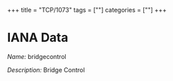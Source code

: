 +++
title = "TCP/1073"
tags = [""]
categories = [""]
+++

# IANA Data

_Name:_ bridgecontrol

_Description:_ Bridge Control

